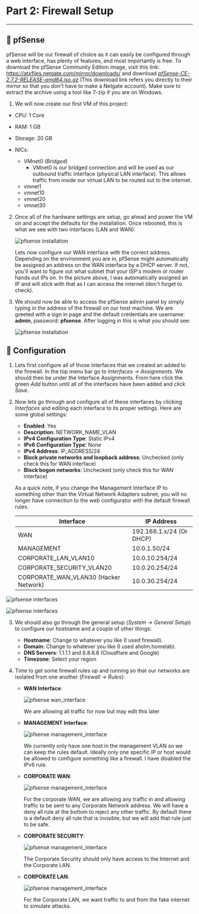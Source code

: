 # **Part 2: Firewall Setup**

------

## 🔹 pfSense

pfSense will be our firewall of choice as it can easily be configured through a web interface, has plenty of features, and most importantly is free. To download the pfSense Community Edition image, visit this link: https://atxfiles.netgate.com/mirror/downloads/ and download <u>*pfSense-CE-2.7.2-RELEASE-amd64.iso.gz*</u> (This download link refers you directly to their mirror so that you don't have to make a Netgate account). Make sure to extract the archive using a tool like 7-zip if you are on Windows.

1. We will now create our first VM of this project:

* CPU: 1 Core
* RAM: 1 GB
* Storage: 20 GB

* NICs:
  * VMnet0 (*Bridged*)
    * VMnet0 is our bridged connection and will be used as our outbound traffic interface (physical LAN interface). This allows traffic from inside our virtual LAN to be routed out to the internet.
  * vmnet1
  * vmnet10
  * vmnet20
  * vmnet30

2. Once all of the hardware settings are setup, go ahead and power the VM on and accept the defaults for the installation. Once rebooted, this is what we see with two interfaces (LAN and WAN):

   ![pfsense installation](https://github.com/alexh200/blue-team-homelab/blob/main/firewall-setup/pfsense_install.PNG?raw=true)

   

   Lets now configure our WAN interface with the correct address. Depending on the environment you are in, pfSense might automatically be assigned an address on the WAN interface by a DHCP server. If not, you'll want to figure out what subnet that your ISP's modem or router hands out IPs on. In the picture above, I was automatically assigned an IP and will stick with that as I can access the internet (don't forget to check).

3. We should now be able to access the pfSense admin panel by simply typing in the address of the firewall on our host machine. We are greeted with a sign in page and the default credentials are username: **admin**, password: **pfsense**. After logging in this is what you should see:

   ![pfsense installation](https://github.com/alexh200/blue-team-homelab/blob/main/firewall-setup/pfsense_welcome.PNG?raw=true)

## 🔹 Configuration

1. Lets first configure all of those interfaces that we created an added to the firewall. In the top menu bar go to *Interfaces -> Assignments*. We should then be under the Interface Assignments. From here click the green *Add* button until all of the interfaces have been added and click *Save*.

2. Now lets go through and configure all of these interfaces by clicking *Interfaces* and editing each interface to its proper settings. Here are some global settings:

   * **Enabled**: Yes
   * **Description**: NETWORK_NAME_VLAN
   * **IPv4 Configuration Type**: Static IPv4
   * **IPv6 Configuration Type**: None
   * **IPv4 Address**: IP_ADDRESS/24
   * **Block private networks and loopback address**: Unchecked (only check this for WAN interface)
   * **Block bogon networks**: Unchecked (only check this for WAN interface)

   As a quick note, if you change the Management Interface IP to something other than the Virtual Network Adapters subnet, you will no longer have connection to the web configurator with the default firewall rules.
   
   | Interface                             | IP Address               |
   | ------------------------------------- | ------------------------ |
   | WAN                                   | 192.168.1.x/24 (Or DHCP) |
   | MANAGEMENT                            | 10.0.1.50/24             |
   | CORPORATE_LAN_VLAN10                  | 10.0.10.254/24           |
   | CORPORATE_SECURITY_VLAN20             | 10.0.20.254/24           |
   | CORPORATE_WAN_VLAN30 (Hacker Network) | 10.0.30.254/24           |

![pfsense interfaces](https://github.com/alexh200/blue-team-homelab/blob/main/firewall-setup/pfsense_interfaces.PNG?raw=true)

![pfsense interfaces](https://github.com/alexh200/blue-team-homelab/blob/main/firewall-setup/pfsense_interfaces_2.PNG?raw=true)

3. We should also go through the general setup (*System -> General Setup*) to configure our hostname and a couple of other things:
   * **Hostname**: Change to whatever you like (I used firewall).
   * **Domain**: Change to whatever you like (I used aholm.homelab).
   * **DNS Servers**: 1.1.1.1 and 8.8.8.8 (Cloudflare and Google)
   * **Timezone**: Select your region

4. Time to get some firewall rules up and running so that our networks are isolated from one another (*Firewall -> Rules*):

   * **WAN Interface**:

     ![pfsense wan_interface](https://github.com/alexh200/blue-team-homelab/blob/main/firewall-setup/wan_interface.PNG?raw=true)

     We are allowing all traffic for now but may edit this later

   * **MANAGEMENT Interface**:

     ![pfsense management_interface](https://github.com/alexh200/blue-team-homelab/blob/main/firewall-setup/management_interface.PNG?raw=true)

     We currently only have one host in the management VLAN so we can keep the rules default. Ideally only one specific IP or host would be allowed to configure something like a firewall. I have disabled the IPv6 rule.

   * **CORPORATE WAN**:
   
     ![pfsense management_interface](https://github.com/alexh200/blue-team-homelab/blob/main/firewall-setup/corporate_wan_firewall.PNG?raw=true)
   
     For the corporate WAN, we are allowing any traffic in and allowing traffic to be sent to any Corporate Network address. We will have a deny all rule at the bottom to reject any other traffic. By default there is a default deny all rule that is invisible, but we will add that rule just to be safe.
   
   * **CORPORATE SECURITY**:
   
     ![pfsense management_interface](https://github.com/alexh200/blue-team-homelab/blob/main/firewall-setup/corporate_security_firewall.PNG?raw=true)
   
     The Corporate Security should only have access to the Internet and the Corporate LAN.
   
   * **CORPORATE LAN**:
   
     ![pfsense management_interface](https://github.com/alexh200/blue-team-homelab/blob/main/firewall-setup/corporate_lan_firewall.PNG?raw=true)
   
     For the Corporate LAN, we want traffic to and from the fake internet to simulate attacks.


